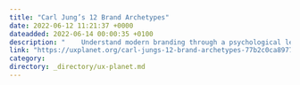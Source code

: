 ```yaml
---
title: "Carl Jung’s 12 Brand Archetypes"
date: 2022-06-12 11:21:37 +0000
dateadded: 2022-06-14 00:00:35 +0100
description: "    Understand modern branding through a psychological lens.  Continue reading on UX Planet »  "
link: "https://uxplanet.org/carl-jungs-12-brand-archetypes-77b2c0ca8977?source=rss----819cc2aaeee0---4"
category:
directory: _directory/ux-planet.md
---
```

